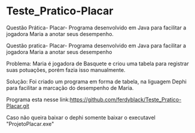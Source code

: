 # Teste_Pratico-Placar
Questão Prática- Placar- Programa desenvolvido em Java para facilitar a jogadora Maria a anotar seus desempenho.

Questão pratica- Placar- Programa desenvolvido em Java para facilitar a jogadora Maria a anotar seus desempenho

Problema: Maria é jogadora de Basquete e criou uma tabela para registrar suas potuações, porém fazia isso manualmente.

Solução: Foi criado um programa em forma de tabela, na liguagem Dephi para facilitar a marcação do desempenho de Maria.

Programa esta nesse link:https://github.com/ferdyblack/Teste_Pratico-Placar.git

Caso não queira baixar o dephi somente baixar o executavel "ProjetoPlacar.exe"

